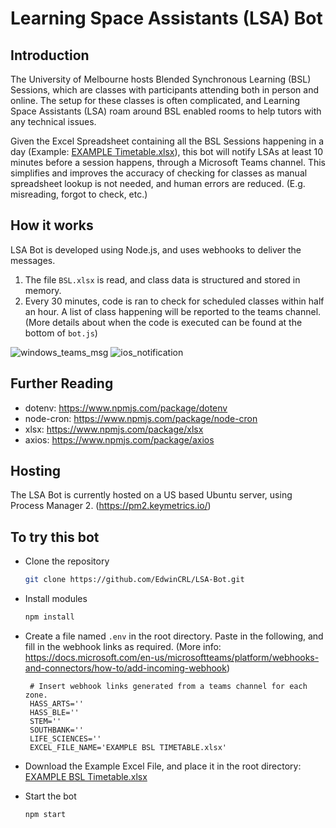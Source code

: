 # Learning Space Assistants (LSA) Bot
## Introduction
The University of Melbourne hosts Blended Synchronous Learning (BSL) Sessions, which are classes with participants attending both in person and online. 
The setup for these classes is often complicated, and Learning Space Assistants (LSA) roam around BSL enabled rooms to help tutors with any technical issues.

Given the Excel Spreadsheet containing all the BSL Sessions happening in a day (Example: [EXAMPLE Timetable.xlsx](https://github.com/EdwinCRL/LSA-Bot/files/9357641/EXAMPLE.BSL.Timetable.xlsx)), this bot will notify LSAs at least 10 minutes before a session happens, through a Microsoft Teams channel.
This simplifies and improves the accuracy of checking for classes as manual spreadsheet lookup is not needed, and human errors are reduced. (E.g. misreading, forgot to check, etc.)

## How it works
LSA Bot is developed using Node.js, and uses webhooks to deliver the messages.
1. The file `BSL.xlsx` is read, and class data is structured and stored in memory.
2. Every 30 minutes, code is ran to check for scheduled classes within half an hour. A list of class happening will be reported to the teams channel.
   (More details about when the code is executed can be found at the bottom of `bot.js`)

![windows_teams_msg](https://user-images.githubusercontent.com/19798018/185056341-2a42fe84-6285-4aa3-a415-a35f76e571d5.png)
![ios_notification](https://user-images.githubusercontent.com/19798018/185056349-a24ee705-6a3c-4f65-ba57-e64780371740.png)

## Further Reading
- dotenv: https://www.npmjs.com/package/dotenv
- node-cron: https://www.npmjs.com/package/node-cron
- xlsx: https://www.npmjs.com/package/xlsx
- axios: https://www.npmjs.com/package/axios

## Hosting
The LSA Bot is currently hosted on a US based Ubuntu server, using Process Manager 2. (https://pm2.keymetrics.io/)

## To try this bot

- Clone the repository

    ```bash
    git clone https://github.com/EdwinCRL/LSA-Bot.git
    ```

- Install modules

    ```bash
    npm install
    ```

- Create a file named `.env` in the root directory. Paste in the following, and fill in the webhook links as required. (More info: https://docs.microsoft.com/en-us/microsoftteams/platform/webhooks-and-connectors/how-to/add-incoming-webhook)
  ```dotenv
   # Insert webhook links generated from a teams channel for each zone.
   HASS_ARTS=''
   HASS_BLE=''
   STEM=''
   SOUTHBANK=''
   LIFE_SCIENCES=''
   EXCEL_FILE_NAME='EXAMPLE BSL TIMETABLE.xlsx'
  ```
  
- Download the Example Excel File, and place it in the root directory: [EXAMPLE BSL Timetable.xlsx](https://github.com/EdwinCRL/LSA-Bot/files/9357641/EXAMPLE.BSL.Timetable.xlsx)

- Start the bot

    ```bash
    npm start
    ```


